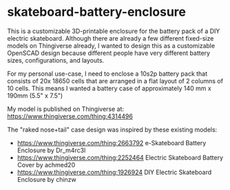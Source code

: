 skateboard-battery-enclosure
============================

This is a customizable 3D-printable enclosure for the battery pack of a DIY electric skateboard. Although there are already a few different fixed-size models on Thingiverse already, I wanted to design this as a customizable OpenSCAD design because different people have very different battery sizes, configurations, and layouts.

For my personal use-case, I need to enclose a 10s2p battery pack that consists of 20x 18650 cells that are arranged in a flat layout of 2 columns of 10 cells. This means I wanted a battery case of approximately 140 mm x 190mm (5.5" x 7.5")


My model is published on Thingiverse at: https://www.thingiverse.com/thing:4314496


The "raked nose+tail" case design was inspired by these existing models:
 * https://www.thingiverse.com/thing:2663792 e-Skateboard Battery Enclosure by Dr_m4rc3l
 * https://www.thingiverse.com/thing:2252464 Electric Skateboard Battery Cover by achmed20
 * https://www.thingiverse.com/thing:1926924 DIY Electric Skateboard Enclosure by chinzw
